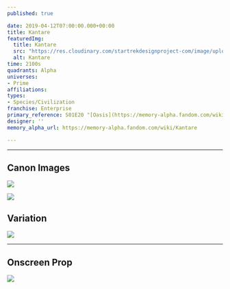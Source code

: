 ```yaml
---
published: true

date: 2019-04-12T07:00:00.000+00:00
title: Kantare
featuredImg:
  title: Kantare
  src: "https://res.cloudinary.com/startrekdesignproject-com/image/upload/v1555108662/Kantare.png"
  alt: Kantare
time: 2100s
quadrants: Alpha
universes:
- Prime
affiliations:
types:
- Species/Civilization
franchise: Enterprise
primary_reference: S01E20 "[Oasis](https://memory-alpha.fandom.com/wiki/Oasis "Oasis")"
designer: ''
memory_alpha_url: https://memory-alpha.fandom.com/wiki/Kantare

---
```

___
## Canon Images

![](https://res.cloudinary.com/startrekdesignproject-com/image/upload/v1555108662/Kantare1.jpg)

![](https://res.cloudinary.com/startrekdesignproject-com/image/upload/v1555108662/Kantare2.jpg)

## Variation

![](https://res.cloudinary.com/startrekdesignproject-com/image/upload/v1559797726/KantareVar.jpg)

___
## Onscreen Prop

![](https://res.cloudinary.com/startrekdesignproject-com/image/upload/v1555108662/KantareProp.jpg)